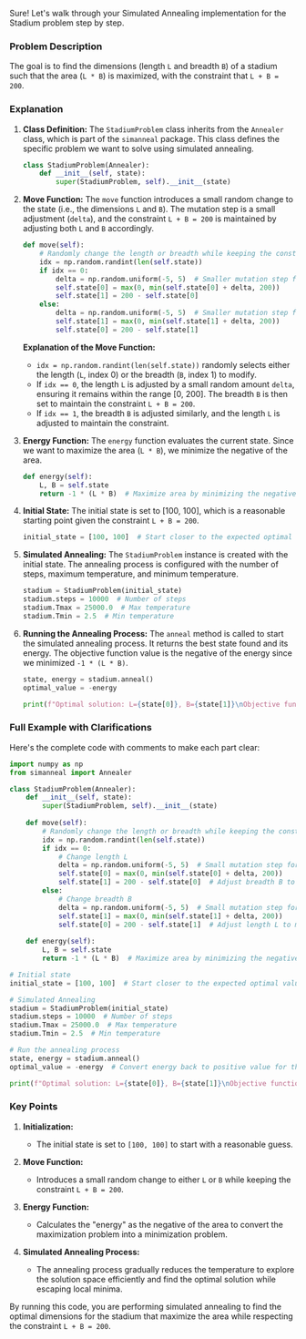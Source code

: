 Sure! Let's walk through your Simulated Annealing implementation for the Stadium problem step by step.

### Problem Description

The goal is to find the dimensions (length `L` and breadth `B`) of a stadium such that the area (`L * B`) is maximized, with the constraint that `L + B = 200`.

### Explanation

1. **Class Definition:**
   The `StadiumProblem` class inherits from the `Annealer` class, which is part of the `simanneal` package. This class defines the specific problem we want to solve using simulated annealing.

   ```python
   class StadiumProblem(Annealer):
       def __init__(self, state):
           super(StadiumProblem, self).__init__(state)
   ```

2. **Move Function:**
   The `move` function introduces a small random change to the state (i.e., the dimensions `L` and `B`). The mutation step is a small adjustment (`delta`), and the constraint `L + B = 200` is maintained by adjusting both `L` and `B` accordingly.
   
   ```python
   def move(self):
       # Randomly change the length or breadth while keeping the constraint L + B = 200
       idx = np.random.randint(len(self.state))
       if idx == 0:
           delta = np.random.uniform(-5, 5)  # Smaller mutation step for finer adjustments
           self.state[0] = max(0, min(self.state[0] + delta, 200))
           self.state[1] = 200 - self.state[0]
       else:
           delta = np.random.uniform(-5, 5)  # Smaller mutation step for finer adjustments
           self.state[1] = max(0, min(self.state[1] + delta, 200))
           self.state[0] = 200 - self.state[1]
   ```

   **Explanation of the Move Function:**
   - `idx = np.random.randint(len(self.state))` randomly selects either the length (`L`, index 0) or the breadth (`B`, index 1) to modify.
   - If `idx == 0`, the length `L` is adjusted by a small random amount `delta`, ensuring it remains within the range [0, 200]. The breadth `B` is then set to maintain the constraint `L + B = 200`.
   - If `idx == 1`, the breadth `B` is adjusted similarly, and the length `L` is adjusted to maintain the constraint.

3. **Energy Function:**
   The `energy` function evaluates the current state. Since we want to maximize the area (`L * B`), we minimize the negative of the area.

   ```python
   def energy(self):
       L, B = self.state
       return -1 * (L * B)  # Maximize area by minimizing the negative of the area
   ```

4. **Initial State:**
   The initial state is set to [100, 100], which is a reasonable starting point given the constraint `L + B = 200`.

   ```python
   initial_state = [100, 100]  # Start closer to the expected optimal values
   ```

5. **Simulated Annealing:**
   The `StadiumProblem` instance is created with the initial state. The annealing process is configured with the number of steps, maximum temperature, and minimum temperature.

   ```python
   stadium = StadiumProblem(initial_state)
   stadium.steps = 10000  # Number of steps
   stadium.Tmax = 25000.0  # Max temperature
   stadium.Tmin = 2.5  # Min temperature
   ```

6. **Running the Annealing Process:**
   The `anneal` method is called to start the simulated annealing process. It returns the best state found and its energy. The objective function value is the negative of the energy since we minimized `-1 * (L * B)`.

   ```python
   state, energy = stadium.anneal()
   optimal_value = -energy

   print(f"Optimal solution: L={state[0]}, B={state[1]}\nObjective function value: {optimal_value}")
   ```

### Full Example with Clarifications

Here's the complete code with comments to make each part clear:

```python
import numpy as np
from simanneal import Annealer

class StadiumProblem(Annealer):
    def __init__(self, state):
        super(StadiumProblem, self).__init__(state)
    
    def move(self):
        # Randomly change the length or breadth while keeping the constraint L + B = 200
        idx = np.random.randint(len(self.state))
        if idx == 0:
            # Change length L
            delta = np.random.uniform(-5, 5)  # Small mutation step for fine adjustments
            self.state[0] = max(0, min(self.state[0] + delta, 200))
            self.state[1] = 200 - self.state[0]  # Adjust breadth B to maintain L + B = 200
        else:
            # Change breadth B
            delta = np.random.uniform(-5, 5)  # Small mutation step for fine adjustments
            self.state[1] = max(0, min(self.state[1] + delta, 200))
            self.state[0] = 200 - self.state[1]  # Adjust length L to maintain L + B = 200
    
    def energy(self):
        L, B = self.state
        return -1 * (L * B)  # Maximize area by minimizing the negative of the area

# Initial state
initial_state = [100, 100]  # Start closer to the expected optimal values

# Simulated Annealing
stadium = StadiumProblem(initial_state)
stadium.steps = 10000  # Number of steps
stadium.Tmax = 25000.0  # Max temperature
stadium.Tmin = 2.5  # Min temperature

# Run the annealing process
state, energy = stadium.anneal()
optimal_value = -energy  # Convert energy back to positive value for the area

print(f"Optimal solution: L={state[0]}, B={state[1]}\nObjective function value: {optimal_value}")
```

### Key Points

1. **Initialization:**
   - The initial state is set to `[100, 100]` to start with a reasonable guess.

2. **Move Function:**
   - Introduces a small random change to either `L` or `B` while keeping the constraint `L + B = 200`.

3. **Energy Function:**
   - Calculates the "energy" as the negative of the area to convert the maximization problem into a minimization problem.

4. **Simulated Annealing Process:**
   - The annealing process gradually reduces the temperature to explore the solution space efficiently and find the optimal solution while escaping local minima.

By running this code, you are performing simulated annealing to find the optimal dimensions for the stadium that maximize the area while respecting the constraint `L + B = 200`.